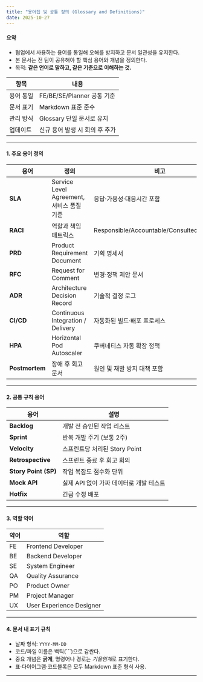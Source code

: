 ```yaml
---
title: "용어집 및 공통 정의 (Glossary and Definitions)"
date: 2025-10-27
---
```


#### 요약
- 협업에서 사용하는 용어를 통일해 오해를 방지하고 문서 일관성을 유지한다.  
- 본 문서는 전 팀이 공유해야 할 핵심 용어와 개념을 정의한다.  
- 목적: **같은 언어로 말하고, 같은 기준으로 이해하는 것.**

| 항목 | 내용 |
|------|------|
| 용어 통일 | FE/BE/SE/Planner 공통 기준 |
| 문서 표기 | Markdown 표준 준수 |
| 관리 방식 | Glossary 단일 문서로 유지 |
| 업데이트 | 신규 용어 발생 시 회의 후 추가 |

---

#### 1. 주요 용어 정의

| 용어 | 정의 | 비고 |
|------|------|------|
| **SLA** | Service Level Agreement, 서비스 품질 기준 | 응답·가용성·대응시간 포함 |
| **RACI** | 역할과 책임 매트릭스 | Responsible/Accountable/Consulted/Informed |
| **PRD** | Product Requirement Document | 기획 명세서 |
| **RFC** | Request for Comment | 변경·정책 제안 문서 |
| **ADR** | Architecture Decision Record | 기술적 결정 로그 |
| **CI/CD** | Continuous Integration / Delivery | 자동화된 빌드·배포 프로세스 |
| **HPA** | Horizontal Pod Autoscaler | 쿠버네티스 자동 확장 정책 |
| **Postmortem** | 장애 후 회고 문서 | 원인 및 재발 방지 대책 포함 |

---

#### 2. 공통 규칙 용어

| 용어 | 설명 |
|------|------|
| **Backlog** | 개발 전 승인된 작업 리스트 |
| **Sprint** | 반복 개발 주기 (보통 2주) |
| **Velocity** | 스프린트당 처리된 Story Point |
| **Retrospective** | 스프린트 종료 후 회고 회의 |
| **Story Point (SP)** | 작업 복잡도 점수화 단위 |
| **Mock API** | 실제 API 없이 가짜 데이터로 개발 테스트 |
| **Hotfix** | 긴급 수정 배포 |

---

#### 3. 역할 약어

| 약어 | 역할 |
|------|------|
| FE | Frontend Developer |
| BE | Backend Developer |
| SE | System Engineer |
| QA | Quality Assurance |
| PO | Product Owner |
| PM | Project Manager |
| UX | User Experience Designer |

---

#### 4. 문서 내 표기 규칙

- 날짜 형식: `YYYY-MM-DD`  
- 코드/파일 이름은 백틱(`\``)으로 감싼다.  
- 중요 개념은 **굵게**, 명령어나 경로는 *기울임체*로 표기한다.  
- 표·다이어그램·코드블록은 모두 Markdown 표준 형식 사용.

---

